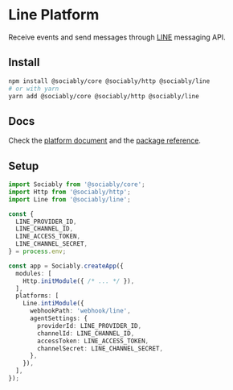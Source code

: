 # Line Platform

Receive events and send messages through [LINE](https://developers.line.biz/en/docs/messaging-api/overview/)
messaging API.

## Install

```bash
npm install @sociably/core @sociably/http @sociably/line
# or with yarn
yarn add @sociably/core @sociably/http @sociably/line
```

## Docs

Check the [platform document](https://sociably.js.org/docs/line-platform)
and the [package reference](https://sociably.js.org/api/modules/line.html).

## Setup

```ts
import Sociably from '@sociably/core';
import Http from '@sociably/http';
import Line from '@sociably/line';

const {
  LINE_PROVIDER_ID,
  LINE_CHANNEL_ID,
  LINE_ACCESS_TOKEN,
  LINE_CHANNEL_SECRET,
} = process.env;

const app = Sociably.createApp({
  modules: [
    Http.initModule({ /* ... */ }),
  ],
  platforms: [
    Line.intiModule({
      webhookPath: 'webhook/line',
      agentSettings: {
        providerId: LINE_PROVIDER_ID,
        channelId: LINE_CHANNEL_ID,
        accessToken: LINE_ACCESS_TOKEN,
        channelSecret: LINE_CHANNEL_SECRET,
      },
    }),
  ],
});
```
